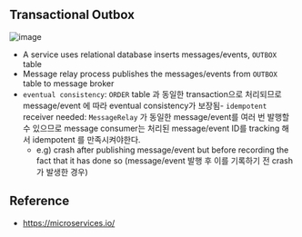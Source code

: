 ## Transactional Outbox
![image](https://user-images.githubusercontent.com/13671946/71627444-c6e4e580-2c35-11ea-9e4f-8368c413a364.png)
- A service uses relational database inserts messages/events, `OUTBOX` table
- Message relay process publishes the messages/events from `OUTBOX` table  to message broker
- `eventual consistency`: `ORDER` table 과 동일한 transaction으로 처리되므로 message/event 에 따라 eventual consistency가 보장됨- `idempotent` receiver needed: `MessageRelay` 가 동일한 message/event를 여러 번 발행할 수 있으므로  message consumer는 처리된 message/event ID를 tracking 해서 idempotent 를 만족시켜야한다.
  - e.g) crash after publishing message/event but before recording the fact that it has done so (message/event 발행 후 이를 기록하기 전 crash가 발생한 경우)

## Reference
- https://microservices.io/

